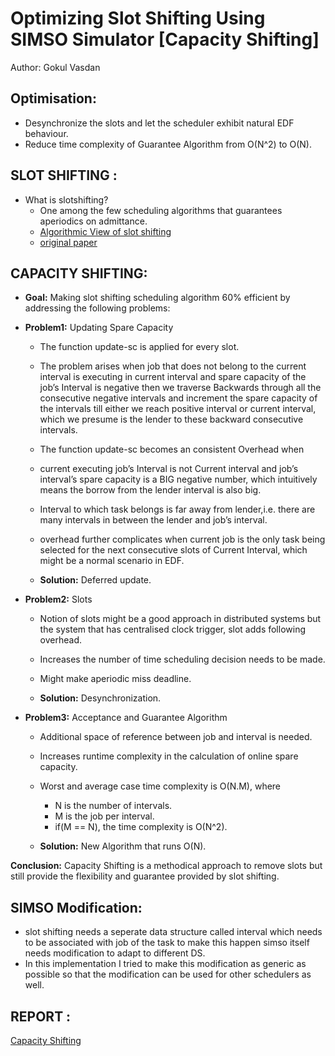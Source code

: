 Optimizing Slot Shifting Using SIMSO Simulator [Capacity Shifting]
==================================================================
Author: Gokul Vasdan

Optimisation:
-------------
* Desynchronize the slots and let the scheduler exhibit natural EDF behaviour.
* Reduce time complexity of Guarantee Algorithm from O(N^2) to O(N).

SLOT SHIFTING :
----------------

  * What  is slotshifting?
    * One among the few scheduling algorithms that guarantees aperiodics on admittance.
    * [Algorithmic View of slot shifting]( https://github.com/gokulvasan/Slot-shifting-in-LITMUS-RT-Kernel-2.6/blob/master/documentations/SlotShifting.pdf )
    * [original paper](https://www.slideshare.net/slideshow/embed_code/key/PJt8vhtGcHvKQ)

CAPACITY SHIFTING:
------------------
* **Goal:** Making slot shifting scheduling  algorithm 60% efficient  by addressing the following problems:

* **Problem1:** Updating Spare Capacity
  * The function update-sc is applied for every slot.
  * The problem arises when job that does not belong to the current interval is executing in current interval and spare capacity of the job’s Interval is negative then we traverse Backwards through all the consecutive negative intervals and increment the spare capacity of the intervals till either we reach positive interval or current interval, which we presume is the lender to these backward consecutive intervals.
  * The function update-sc becomes an consistent Overhead when
  * current executing job’s Interval is not Current interval and job’s interval’s spare capacity is a BIG negative number, which intuitively means the borrow from the lender interval is also big.
  * Interval to which task belongs is far away from lender,i.e. there are many intervals in between the lender and job’s interval.
  * overhead further complicates when current job is the only task being selected for the next consecutive slots of Current Interval, which might be a normal scenario in EDF. 

  * **Solution:** Deferred update.

* **Problem2:** Slots
  * Notion of slots might be a good approach in distributed systems but the system that has centralised clock trigger, slot adds
following overhead.
  *  Increases the number of time scheduling decision needs to be made.
  * Might make aperiodic miss deadline.
  
  * **Solution:** Desynchronization.

* **Problem3:**  Acceptance and Guarantee Algorithm
  * Additional space of reference between job and interval is needed.
  * Increases runtime complexity in the calculation of online spare capacity.
  * Worst and average case time complexity is  O(N.M), where 
       * N is the number of intervals.
       * M is the job per interval.
       * if(M == N), the time complexity is O(N^2).

  * **Solution:** New Algorithm that runs O(N).

**Conclusion:**
Capacity Shifting is a methodical approach to remove slots but still provide the flexibility and guarantee provided by slot shifting.

SIMSO Modification:
-------------------
* slot shifting needs a seperate data structure called interval which needs to be associated with job of the task to make this happen simso itself needs modification to adapt to different DS.
* In this implementation I tried to make this modification as generic as possible so that the modification
can be used for other schedulers as well. 

REPORT :
--------
[Capacity Shifting ](https://github.com/gokulvasan/CapacityShifting/blob/master/capacityshifting_finalReport.pdf)
